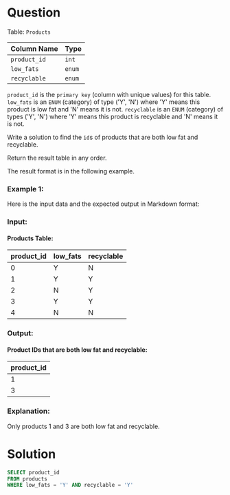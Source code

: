 # Question
Table: `Products`

| Column Name  | Type   |
|--------------|--------|
| `product_id` | `int`  |
| `low_fats`   | `enum` |
| `recyclable` | `enum` |

`product_id` is the `primary key` (column with unique values) for this table.
`low_fats` is an `ENUM` (category) of type ('Y', 'N') where 'Y' means this product is low fat and 'N' means it is not.
`recyclable` is an `ENUM` (category) of types ('Y', 'N') where 'Y' means this product is recyclable and 'N' means it is not.


Write a solution to find the `id`s of products that are both low fat and recyclable.

Return the result table in any order.

The result format is in the following example.

### Example 1:

Here is the input data and the expected output in Markdown format:

### Input:
#### Products Table:
| product_id | low_fats | recyclable |
|------------|----------|------------|
| 0          | Y        | N          |
| 1          | Y        | Y          |
| 2          | N        | Y          |
| 3          | Y        | Y          |
| 4          | N        | N          |

### Output:
#### Product IDs that are both low fat and recyclable:
| product_id |
|------------|
| 1          |
| 3          |

### Explanation:
Only products 1 and 3 are both low fat and recyclable.

# Solution

```sql
SELECT product_id
FROM products
WHERE low_fats = 'Y' AND recyclable = 'Y'
```
